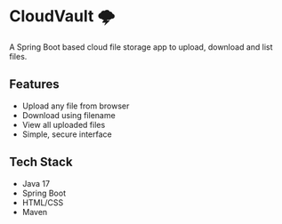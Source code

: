 # CloudVault 🌩️

A Spring Boot based cloud file storage app to upload, download and list files.

## Features
- Upload any file from browser
- Download using filename
- View all uploaded files
- Simple, secure interface

## Tech Stack
- Java 17
- Spring Boot
- HTML/CSS
- Maven
